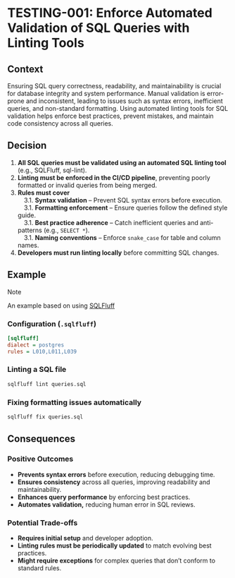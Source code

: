 # TESTING-001: Enforce Automated Validation of SQL Queries with Linting Tools

## Context
Ensuring SQL query correctness, readability, and maintainability is crucial for database integrity and system performance. Manual validation is error-prone and inconsistent, leading to issues such as syntax errors, inefficient queries, and non-standard formatting. Using automated linting tools for SQL validation helps enforce best practices, prevent mistakes, and maintain code consistency across all queries.

## Decision
1. **All SQL queries must be validated using an automated SQL linting tool** (e.g., SQLFluff, sql-lint).
2. **Linting must be enforced in the CI/CD pipeline**, preventing poorly formatted or invalid queries from being merged.
3. **Rules must cover**
<br>&emsp;3.1. **Syntax validation** – Prevent SQL syntax errors before execution.
<br>&emsp;3.1. **Formatting enforcement** – Ensure queries follow the defined style guide.
<br>&emsp;3.1. **Best practice adherence** – Catch inefficient queries and anti-patterns (e.g., `SELECT *`).
<br>&emsp;3.1. **Naming conventions** – Enforce `snake_case` for table and column names.
4. **Developers must run linting locally** before committing SQL changes.

## Example

> [!NOTE]
> An example based on using [SQLFluff](https://sqlfluff.com)

### **Configuration (`.sqlfluff`)**
```ini
[sqlfluff]
dialect = postgres
rules = L010,L011,L039
```

### Linting a SQL file
```bash
sqlfluff lint queries.sql
```

### Fixing formatting issues automatically
```bash
sqlfluff fix queries.sql
```

## Consequences

### Positive Outcomes
- **Prevents syntax errors** before execution, reducing debugging time.
- **Ensures consistency** across all queries, improving readability and maintainability.
- **Enhances query performance** by enforcing best practices.
- **Automates validation,** reducing human error in SQL reviews.

### Potential Trade-offs
- **Requires initial setup** and developer adoption.
- **Linting rules must be periodically updated** to match evolving best practices.
- **Might require exceptions** for complex queries that don’t conform to standard rules.
